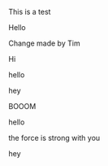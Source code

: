 This is a test

Hello

Change made by Tim

Hi

hello

hey


BOOOM

hello

the force is strong with you

hey

